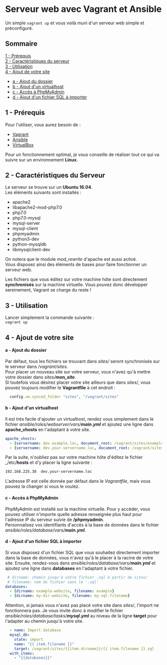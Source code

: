 # Serveur web avec Vagrant et Ansible

Un simple `vagrant up` et vous voilà muni d'un serveur web simple et préconfiguré. 

## Sommaire

[1 - Prérequis](#1-prerequis)     
[2 - Caractéristiques du serveur](#2-caracteristiques-du-serveur)     
[3 - Utilisation](#3-utilisation)     
[4 - Ajout de votre site](#4-ajout-de-votre-site)     
- [a - Ajout du dossier](#a-ajout-du-dossier)
- [b - Ajout d'un virtualhost](#b-ajout-dun-virtualhost)
- [c - Accès à PhpMyAdmin](#c-acces-a-phpmyadmin)
- [d - Ajout d'un fichier SQL à importer](#d-ajout-dun-fichier-sql-a-importer)

## 1 - Prérequis 

Pour l'utiliser, vous aurez besoin de :
- [Vagrant](https://www.vagrantup.com/downloads.html)
- [Ansible](http://docs.ansible.com/ansible/latest/installation_guide/intro_installation.html)
- [VirtualBox](https://www.virtualbox.org/wiki/Downloads)

Pour un fonctionnement optimal, je vous conseille de réaliser tout ce qui va suivre sur un environnement **Linux**.

## 2 - Caractéristiques du Serveur

Le serveur se trouve sur un **Ubuntu 16.04**.   
Les éléments suivants sont installés :
- apache2
- libapache2-mod-php7.0
- php7.0
- php7.0-mysql
- mysql-server
- mysql-client
- phpmyadmin
- python3-dev
- python-mysqldb
- libmysqlclient-dev

On notera que le module _mod_rewrite_ d'apache est aussi activé.   
Vous disposez ainsi des éléments de bases pour faire fonctionner un serveur web.  

Les fichiers que vous éditez sur votre machine hôte sont directement **synchronisés** sur la machine virtuelle. Vous pouvez donc développer sereinement, Vagrant se charge du reste !

## 3 - Utilisation

Lancer simplement la commande suivante :    
`vagrant up`

## 4 - Ajout de votre site

#### a - Ajout du dossier

Par défaut, tous les fichiers se trouvant dans _sites/_ seront synchronisés sur le serveur dans _/vagrant/sites_.   
Pour placer un nouveau site sur votre serveur, vous n'avez qu'à mettre votre dossier dans _sites/**mon_site**_.  
Si toutefois vous désirez placer votre site ailleurs que dans _sites/_, vous pouvez toujours modifier le **Vagrantfile** à cet endroit : 
```ruby
  config.vm.synced_folder "sites", "/vagrant/sites"
```

#### b - Ajout d'un virtualhost

Il est très facile d'ajouter un virtualhost, rendez vous simplement dans le fichier _ansible/roles/webserver/vars/**main.yml**_ et ajoutez une ligne dans **apache_vhosts** en l'adaptant à votre site.
```yaml
apache_vhosts:
  - {servername: dev.example.loc, document_root: /vagrant/sites/example}
  - {servername: dev.your-servername.loc, document_root: /vagrant/sites/your-dirname}
```

Par la suite, n'oubliez pas sur votre machine hôte d'éditez le fichier _/etc/**hosts** et d'y placer la ligne suivante :
```bash
192.168.225.30	dev.your-servername.loc
```

L'adresse IP est celle donnée par défaut dans le _Vagrantfile_, mais vous pouvez la changer si vous le voulez.

#### c - Accès à PhpMyAdmin

PhpMyAdmin est installé sur la machine virtuelle. Pour y accéder, vous pouvez utiliser n'importe quelle adresse renseignée plus haut pour l'adresse IP du serveur suivie de **/phpmyadmin**.    
Personnalisez vos identifiants d'accès à la base de données dans le fichier _ansible/roles/database/vars/**main.yml**_.

#### d - Ajout d'un fichier SQL à importer

Si vous disposez d'un fichier SQL que vous souhaitez directement importer dans la base de données, vous n'avez qu'à le placer à la racine de votre site. Ensuite, rendez-vous dans _ansible/roles/database/vars/**main.yml**_ et ajoutez une ligne dans **databases** en l'adaptant à votre fichier.
```yaml
 # dirname: chemin jusqu'à votre fichier .sql à partir de sites/
 # filename: nom du fichier sans le '.sql'
databases:
  - {dirname: example-website, filename: example} 
  - {dirname: my-dir-website, filename: my-sql-filename}
  ```

Attention, si jamais vous n'avez pas placé votre site dans _sites/_, l'import ne fonctionnera pas. Je vous invite donc à modifier le fichier _ansible/roles/database/tasks/**mysql.yml**_ au niveau de la ligne **target** pour l'adapter au chemin jusqu'à votre site.
```yaml
  - name: Import database
  mysql_db:
    state: import
    name: "{{ item.filename }}"
    target: /vagrant/sites/{{item.dirname}}/{{ item.filename }}.sql
  with_items:
    - "{{databases}}"
```